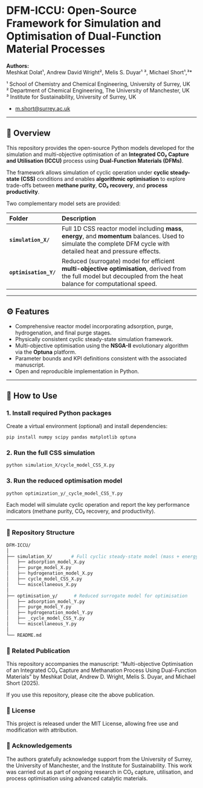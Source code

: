 # DFM-ICCU: Open-Source Framework for Simulation and Optimisation of Dual-Function Material Processes

**Authors:**  
Meshkat Dolat¹, Andrew David Wright², Melis S. Duyar¹ ³, Michael Short¹,³*  

¹ School of Chemistry and Chemical Engineering, University of Surrey, UK  
² Department of Chemical Engineering, The University of Manchester, UK  
³ Institute for Sustainability, University of Surrey, UK

* m.short@surrey.ac.uk

---

## 📘 Overview
This repository provides the open-source Python models developed for the simulation and multi-objective optimisation of an **Integrated CO₂ Capture and Utilisation (ICCU)** process using **Dual-Function Materials (DFMs)**.  

The framework allows simulation of cyclic operation under **cyclic steady-state (CSS)** conditions and enables **algorithmic optimisation** to explore trade-offs between **methane purity**, **CO₂ recovery**, and **process productivity**.

Two complementary model sets are provided:

| Folder | Description |
|:-------|:-------------|
| **`simulation_X/`** | Full 1D CSS reactor model including **mass**, **energy**, and **momentum** balances. Used to simulate the complete DFM cycle with detailed heat and pressure effects. |
| **`optimisation_Y/`** | Reduced (surrogate) model for efficient **multi-objective optimisation**, derived from the full model but decoupled from the heat balance for computational speed. |

---

## ⚙️ Features
- Comprehensive reactor model incorporating adsorption, purge, hydrogenation, and final purge stages.  
- Physically consistent cyclic steady-state simulation framework.  
- Multi-objective optimisation using the **NSGA-II** evolutionary algorithm via the **Optuna** platform.  
- Parameter bounds and KPI definitions consistent with the associated manuscript.  
- Open and reproducible implementation in Python.

---

## 🚀 How to Use

### 1. Install required Python packages
Create a virtual environment (optional) and install dependencies:
```bash
pip install numpy scipy pandas matplotlib optuna
```
### 2. Run the full CSS simulation
```bash
python simulation_X/cycle_model_CSS_X.py
```
### 3. Run the reduced optimisation model
```bash
python optimization_y/_cycle_model_CSS_Y.py
```
Each model will simulate cyclic operation and report the key performance indicators (methane purity, CO₂ recovery, and productivity). 

---

### 📂 Repository Structure
```bash
DFM-ICCU/
│
├── simulation_X/       # Full cyclic steady-state model (mass + energy + momentum)
│   ├── adsorption_model_X.py
│   ├── purge_model_X.py
│   ├── hydrogenation_model_X.py
│   ├── cycle_model_CSS_X.py
│   └── miscellaneous_X.py
│
├── optimisation_y/      # Reduced surrogate model for optimisation
│   ├── adsorption_model_Y.py
│   ├── purge_model_Y.py
│   ├── hydrogenation_model_Y.py
│   ├── _cycle_model_CSS_Y.py
│   └── miscellaneous_Y.py
│
└── README.md
```
### 📖 Related Publication

This repository accompanies the manuscript:
“Multi-objective Optimisation of an Integrated CO₂ Capture and Methanation Process Using Dual-Function Materials”
by Meshkat Dolat, Andrew D. Wright, Melis S. Duyar, and Michael Short (2025).

If you use this repository, please cite the above publication.

### 📄 License

This project is released under the MIT License, allowing free use and modification with attribution.

### 🤝 Acknowledgements

The authors gratefully acknowledge support from the University of Surrey, the University of Manchester, and the Institute for Sustainability.
This work was carried out as part of ongoing research in CO₂ capture, utilisation, and process optimisation using advanced catalytic materials.
